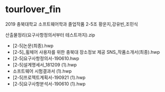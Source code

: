 # tourlover_fin
2019 충북대학교 소프트웨어학과 졸업작품 2-5조 황운지,강유빈,조민식

산출물정리(요구사항정의서부터 테스트까지).zip
- [2-5]논문(최종).hwp
- [2-5]_휠체어 사용자를 위한 충북대 장소정보 제공 SNS_작품소개서(최종).hwp
- [2-5]요구사항정의서-190610.hwp
- [2-5]설계명세서_181209 (1).hwp
- 소프트웨어 시험결과서 (1).hwp
- [2-5]프로젝트계획서-190921 (1).hwp
- [2-5]요구사항분석서-190610 (1).hwp
